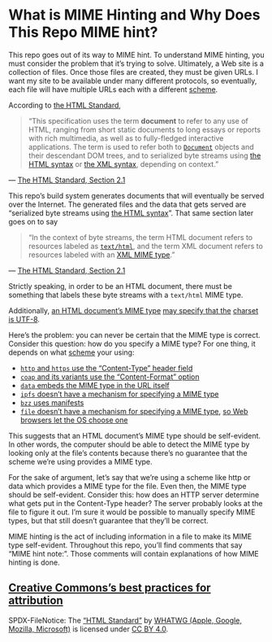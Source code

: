 <!--
SPDX-FileNotice: 🅭🄍1.0 This file was dedicated to the public domain using the CC0 1.0 Universal Public Domain Dedication <https://creativecommons.org/publicdomain/zero/1.0/>.
SPDX-FileContributor: Jason Yundt <swagfortress@gmail.com> (2022)

Creative Commons’s best practices for attribution
(<https://wiki.creativecommons.org/wiki/Best_practices_for_attribution>):
SPDX-FileNotice: The “HTML Standard” (<
-->

# What is MIME Hinting and Why Does This Repo MIME hint?

This repo goes out of its way to MIME hint. To understand MIME hinting, you
must consider the problem that it’s trying to solve. Ultimately, a Web site is
a collection of files. Once those files are created, they must be given URLs. I
want my site to be available under many different protocols, so eventually,
each file will have multiple URLs each with a different [scheme].

According to [the HTML Standard](https://html.spec.whatwg.org/multipage/),

>“This specification uses the term **document** to refer to any use of HTML,
>ranging from short static documents to long essays or reports with rich
>multimedia, as well as to fully-fledged interactive applications. The term is
>used to refer both to [`Document`](https://html.spec.whatwg.org/multipage/dom.html#document)
>objects and their descendant DOM trees, and to serialized byte streams using
>[the HTML syntax] or [the XML syntax](https://html.spec.whatwg.org/multipage/xhtml.html#the-xhtml-syntax),
>depending on context.”

— [The HTML Standard, Section 2.1](https://html.spec.whatwg.org/multipage/infrastructure.html#terminology)

This repo’s build system generates documents that will eventually be served
over the Internet. The generated files and the data that gets served are
“serialized byte streams using [the HTML syntax]”. That same section later goes
on to say

>“In the context of byte streams, the term HTML document refers to resources
>labeled as [`text/html`](https://html.spec.whatwg.org/multipage/iana.html#text/html),
>and the term XML document refers to resources labeled with an [XML MIME type](https://mimesniff.spec.whatwg.org/#xml-mime-type).”

— [The HTML Standard, Section 2.1](https://html.spec.whatwg.org/multipage/infrastructure.html#terminology)

Strictly speaking, in order to be an HTML document, there must be something
that labels these byte streams with a `text/html` MIME type.

Additionally, [an HTML document’s MIME type](https://www.iana.org/assignments/media-types/text/html)
[may specify that the](https://html.spec.whatwg.org/multipage/iana.html#text/html)
[charset is UTF-8](https://html.spec.whatwg.org/multipage/semantics.html#charset).

Here’s the problem: you can never be certain that the MIME type is correct.
Consider this question: how do you specify a MIME type? For one thing,
it depends on what [scheme] your using:

- [`http` and `https` use the “Content-Type” header field](https://datatracker.ietf.org/doc/html/rfc7231#section-3.1.1.5)
- [`coap` and its variants use the “Content-Format” option](https://www.rfc-editor.org/rfc/rfc7252.html#section-5.5.1)
- [`data` embeds the MIME type in the URL itself](https://www.rfc-editor.org/rfc/rfc2397.html#section-2)
- [`ipfs` doesn’t have a mechanism for specifying a MIME type](https://github.com/ipfs/in-web-browsers/issues/152)
- [`bzz` uses manifests](https://mainframe-swarm-guide.readthedocs.io/en/latest/architecture.html#manifests)
- [`file` doesn’t have a mechanism for specifying a MIME type](https://www.rfc-editor.org/rfc/rfc8089.html#section-1),
[so Web browsers let the OS choose one](https://github.com/whatwg/mimesniff/issues/138)

This suggests that an HTML document’s MIME type should be self-evident. In
other words, the computer should be able to detect the MIME type by looking
only at the file’s contents because there’s no guarantee that the scheme we’re
using provides a MIME type.

For the sake of argument, let’s say that we’re using a scheme like http or
data which provides a MIME type for the file. Even then, the MIME type should
be self-evident. Consider this: how does an HTTP server determine what gets put
in the Content-Type header? The server probably looks at the file to figure it
out. I’m sure it would be possible to manually specify MIME types, but that
still doesn’t guarantee that they’ll be correct.

MIME hinting is the act of including information in a file to make its MIME
type self-evident. Throughout this repo, you’ll find comments that say “MIME
hint note:”. Those comments will contain explanations of how MIME hinting is
done.

## [Creative Commons’s best practices for attribution](https://wiki.creativecommons.org/wiki/Best_practices_for_attribution)

SPDX-FileNotice: The [“HTML Standard”](https://html.spec.whatwg.org/multipage/) by [WHATWG (Apple, Google, Mozilla, Microsoft)](https://whatwg.org/) is licensed under [CC BY 4.0](https://creativecommons.org/licenses/by/4.0/).

[scheme]: https://www.w3.org/TR/webarch/#URI-scheme
[the HTML syntax]: https://html.spec.whatwg.org/multipage/syntax.html#syntax
